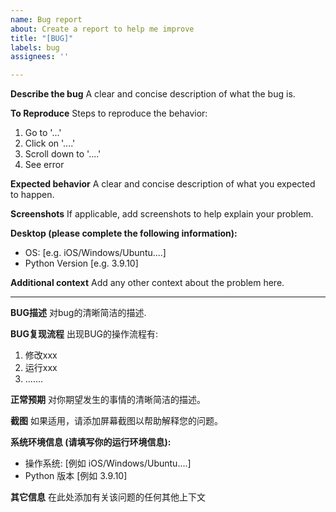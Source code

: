 ```yaml
---
name: Bug report
about: Create a report to help me improve
title: "[BUG]"
labels: bug
assignees: ''

---
```


**Describe the bug**
A clear and concise description of what the bug is.

**To Reproduce**
Steps to reproduce the behavior:
1. Go to '...'
2. Click on '....'
3. Scroll down to '....'
4. See error

**Expected behavior**
A clear and concise description of what you expected to happen.

**Screenshots**
If applicable, add screenshots to help explain your problem.

**Desktop (please complete the following information):**
 - OS: [e.g. iOS/Windows/Ubuntu....]
 - Python Version [e.g. 3.9.10]

**Additional context**
Add any other context about the problem here.

-----------------------------------------------------
**BUG描述**
对bug的清晰简洁的描述.

**BUG复现流程**
出现BUG的操作流程有:
1. 修改xxx
2. 运行xxx
3. .......

**正常预期**
对你期望发生的事情的清晰简洁的描述。

**截图**
如果适用，请添加屏幕截图以帮助解释您的问题。

**系统环境信息 (请填写你的运行环境信息):**
 - 操作系统: [例如 iOS/Windows/Ubuntu....]
 - Python 版本 [例如 3.9.10]

**其它信息**
在此处添加有关该问题的任何其他上下文

